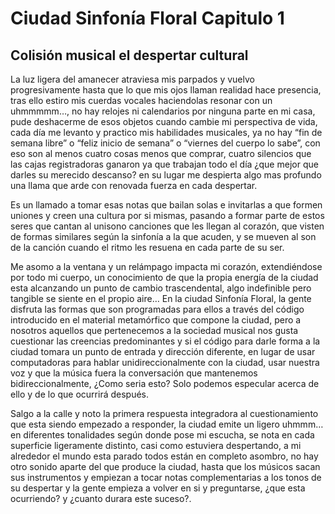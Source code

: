 # Ciudad Sinfonía Floral Capitulo 1
## Colisión musical el despertar cultural
La luz ligera del amanecer atraviesa mis parpados y vuelvo progresivamente hasta que lo que mis ojos llaman realidad hace presencia, tras ello estiro mis cuerdas vocales haciendolas resonar con un uhmmmmm…, no hay relojes ni calendarios por ninguna parte en mi casa, pude deshacerme de esos objetos cuando cambie mi perspectiva de vida, cada día me levanto y practico mis habilidades musicales, ya no hay “fin de semana libre” o “feliz inicio de semana” o “viernes del cuerpo lo sabe”, con eso son al menos cuatro cosas menos que comprar, cuatro silencios que las cajas registradoras ganaron ya que trabajan todo el día ¿que mejor que darles su merecido descanso? en su lugar me despierta algo mas profundo una llama que arde con renovada fuerza en cada despertar.

Es un llamado a tomar esas notas que bailan solas e invitarlas a que formen uniones y creen una cultura por si mismas, pasando a formar parte de estos seres que cantan al unisono canciones que les llegan al corazón, que visten de formas similares según la sinfonía a la que acuden, y se mueven al son de la canción cuando el ritmo les resuena en cada parte de su ser.

Me asomo a la ventana y un relámpago impacta mi corazón, extendiéndose por todo mi cuerpo, un conocimiento de que la propia energía de la ciudad esta alcanzando un punto de cambio trascendental, algo indefinible pero tangible se siente en el propio aire… En la ciudad Sinfonía Floral, la gente disfruta las formas que son programadas para ellos a través del código introducido en el material metamórfico que compone la ciudad, pero a nosotros aquellos que pertenecemos a la sociedad musical nos gusta cuestionar las creencias predominantes y si el código para darle forma a la ciudad tomara un punto de entrada y dirección diferente, en lugar de usar computadoras para hablar unidireccionalmente con la ciudad, usar nuestra voz y que la música fuera la conversación que mantenemos bidireccionalmente, ¿Como seria esto? Solo podemos especular acerca de ello y de lo que ocurrirá después.

Salgo a la calle y noto la primera respuesta integradora al cuestionamiento que esta siendo empezado a responder, la ciudad emite un ligero uhmmm… en diferentes tonalidades según donde pose mi escucha, se nota en cada superficie ligeramente distinto, casi como estuviera despertando, a mi alrededor el mundo esta parado todos están en completo asombro, no hay otro sonido aparte del que produce la ciudad, hasta que los músicos sacan sus instrumentos y empiezan a tocar notas complementarias a los tonos de su despertar y la gente empieza a volver en si y preguntarse, ¿que esta ocurriendo? y ¿cuanto durara este suceso?.
